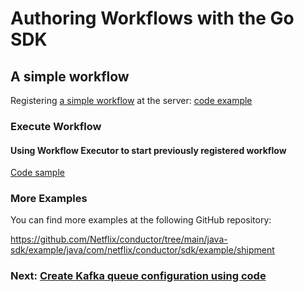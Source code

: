 # Authoring Workflows with the Go SDK

## A simple workflow

Registering [a simple workflow](https://github.com/conductor-sdk/java-sdk-examples/blob/main/src/main/resources/workflow.json) at the server: [code example](https://github.com/conductor-sdk/java-sdk-examples/blob/main/src/main/java/io/orkes/samples/quickstart/ExecuteWorkflow.java#L77)

### Execute Workflow

#### Using Workflow Executor to start previously registered workflow
[Code sample](https://github.com/conductor-sdk/java-sdk-examples/blob/main/src/main/java/io/orkes/samples/quickstart/StartAsyncWorkflow.java#L108-L126)

### More Examples
You can find more examples at the following GitHub repository:

https://github.com/Netflix/conductor/tree/main/java-sdk/example/java/com/netflix/conductor/sdk/example/shipment

### Next: [Create Kafka queue configuration using code](../queue/kafka.md)
